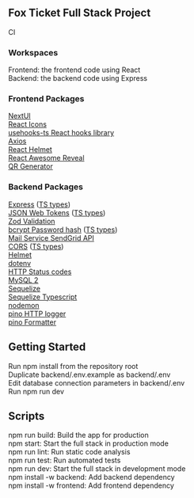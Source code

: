 ## Fox Ticket Full Stack Project

CI

### Workspaces

Frontend: the frontend code using React  
Backend: the backend code using Express

### Frontend Packages

[NextUI](https://nextui.org/docs/guide/getting-started)  
[React Icons](https://react-icons.github.io/react-icons)  
[usehooks-ts React hooks library](https://usehooks-ts.com/)  
[Axios](https://www.npmjs.com/package/axios)  
[React Helmet](https://www.npmjs.com/package/react-helmet-async)  
[React Awesome Reveal](https://react-awesome-reveal.morello.dev/)  
[QR Generator](https://www.npmjs.com/package/react-qr-code)

### Backend Packages

[Express](https://www.npmjs.com/package/express) ([TS types](https://www.npmjs.com/package/@types/express))  
[JSON Web Tokens](https://www.npmjs.com/package/jsonwebtoken) ([TS types](https://www.npmjs.com/package/@types/jsonwebtoken))  
[Zod Validation](https://www.npmjs.com/package/zod)  
[bcrypt Password hash](https://www.npmjs.com/package/bcrypt) ([TS types](https://www.npmjs.com/package/@types/bcrypt))  
[Mail Service SendGrid API](https://www.npmjs.com/package/@sendgrid/mail)  
[CORS](https://www.npmjs.com/package/cors) ([TS types](https://www.npmjs.com/package/@types/cors))  
[Helmet](https://www.npmjs.com/package/helmet)  
[dotenv](https://www.npmjs.com/package/dotenv)  
[HTTP Status codes](https://www.npmjs.com/package/http-status)  
[MySQL 2](https://www.npmjs.com/package/mysql2)  
[Sequelize](https://www.npmjs.com/package/sequelize)  
[Sequelize Typescript](https://www.npmjs.com/package/sequelize-typescript)  
[nodemon](https://www.npmjs.com/package/nodemon)  
[pino HTTP logger](https://www.npmjs.com/package/pino-http)  
[pino Formatter](https://www.npmjs.com/package/pino-pretty)

## Getting Started

Run npm install from the repository root  
Duplicate backend/.env.example as backend/.env  
Edit database connection parameters in backend/.env  
Run npm run dev

## Scripts

npm run build: Build the app for production  
npm start: Start the full stack in production mode  
npm run lint: Run static code analysis  
npm run test: Run automated tests  
npm run dev: Start the full stack in development mode  
npm install <pkg> -w backend: Add backend dependency  
npm install <pkg> -w frontend: Add frontend dependency
